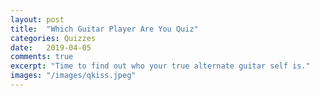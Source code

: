 ```yaml
---
layout: post
title:  "Which Guitar Player Are You Quiz"
categories: Quizzes
date:   2019-04-05
comments: true
excerpt: "Time to find out who your true alternate guitar self is."
images: "/images/qkiss.jpeg"
---
```


<script>(function(d,s,id){var js,fjs=d.getElementsByTagName(s)[0];if(d.getElementById(id))return;js=d.createElement(s);js.id=id;js.src='https://embed.playbuzz.com/sdk.js';fjs.parentNode.insertBefore(js,fjs);}(document,'script','playbuzz-sdk'));</script>
<div class="playbuzz" data-id="34538356-b3ac-4770-968f-da83e3274d2c" data-show-share="false" data-show-info="false"></div>
